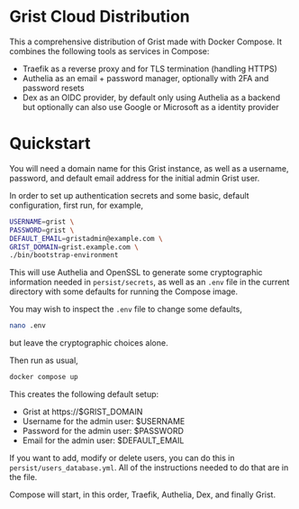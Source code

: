 # Grist Cloud Distribution

This a comprehensive distribution of Grist made with Docker Compose.
It combines the following tools as services in Compose:

* Traefik as a reverse proxy and for TLS termination (handling HTTPS)
* Authelia as an email + password manager, optionally with 2FA and
  password resets
* Dex as an OIDC provider, by default only using Authelia as a backend
  but optionally can also use Google or Microsoft as a identity
  provider

# Quickstart

You will need a domain name for this Grist instance, as well as a
username, password, and default email address for the initial admin
Grist user.

In order to set up authentication secrets and some basic, default
configuration, first run, for example,

```sh
USERNAME=grist \
PASSWORD=grist \
DEFAULT_EMAIL=gristadmin@example.com \
GRIST_DOMAIN=grist.example.com \
./bin/bootstrap-environment
```

This will use Authelia and OpenSSL to generate some cryptographic
information needed in `persist/secrets`, as well as an `.env` file in
the current directory with some defaults for running the Compose
image.

You may wish to inspect the `.env` file to change some defaults,

```sh
nano .env
```

but leave the cryptographic choices alone.

Then run as usual,

```sh
docker compose up
```

This creates the following default setup:

* Grist at https://$GRIST_DOMAIN
* Username for the admin user: $USERNAME
* Password for the admin user: $PASSWORD
* Email for the admin user: $DEFAULT_EMAIL

If you want to add, modify or delete users, you can do this in
`persist/users_database.yml`. All of the instructions needed
to do that are in the file.

Compose will start, in this order, Traefik, Authelia, Dex, and finally
Grist.
